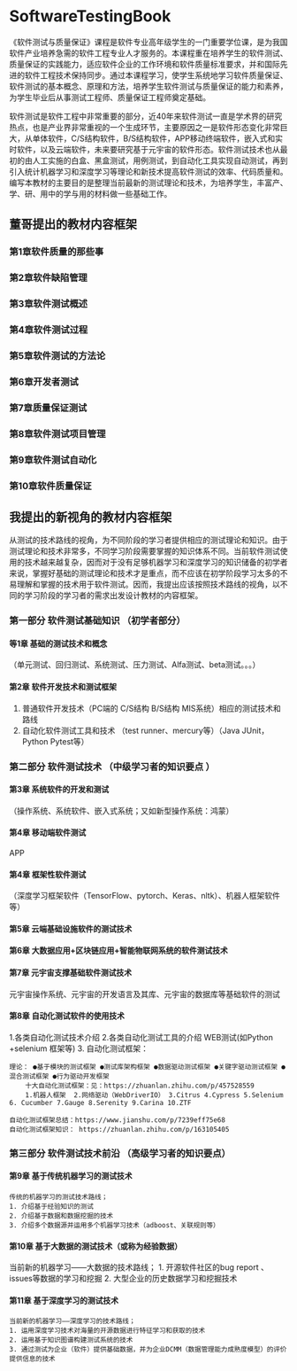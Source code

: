 # SoftwareTestingBook

《软件测试与质量保证》课程是软件专业高年级学生的一门重要学位课，是为我国软件产业培养急需的软件工程专业人才服务的。本课程重在培养学生的软件测试、质量保证的实践能力，适应软件企业的工作环境和软件质量标准要求，并和国际先进的软件工程技术保持同步。通过本课程学习，使学生系统地学习软件质量保证、软件测试的基本概念、原理和方法，培养学生软件测试与质量保证的能力和素养，为学生毕业后从事测试工程师、质量保证工程师奠定基础。

软件测试是软件工程中非常重要的部分，近40年来软件测试一直是学术界的研究热点，也是产业界非常重视的一个生成环节，主要原因之一是软件形态变化非常巨大，从单体软件，C/S结构软件，B/S结构软件，APP移动终端软件，嵌入式和实时软件，以及云端软件，未来要研究基于元宇宙的软件形态。软件测试技术也从最初的由人工实施的白盒、黑盒测试，用例测试，到自动化工具实现自动测试，再到引入统计机器学习和深度学习等理论和新技术提高软件测试的效率、代码质量和。编写本教材的主要目的是整理当前最新的测试理论和技术，为培养学生，丰富产、学、研、用中的学与用的材料做一些基础工作。



## 董哥提出的教材内容框架
### 第1章软件质量的那些事
### 第2章软件缺陷管理
### 第3章软件测试概述
### 第4章软件测试过程
### 第5章软件测试的方法论
### 第6章开发者测试
### 第7章质量保证测试
### 第8章软件测试项目管理
### 第9章软件测试自动化
### 第10章软件质量保证


## 我提出的新视角的教材内容框架

从测试的技术路线的视角，为不同阶段的学习者提供相应的测试理论和知识。由于测试理论和技术非常多，不同学习阶段需要掌握的知识体系不同。当前软件测试使用的技术越来越复杂，因而对于没有足够机器学习和深度学习的知识储备的初学者来说，掌握好基础的测试理论和技术才是重点，而不应该在初学阶段学习太多的不易理解和掌握的技术用于软件测试。因而，我提出应该按照技术路线的视角，以不同的学习阶段的学习者的需求出发设计教材的内容框架。

### 第一部分 软件测试基础知识 （初学者部分）
#### 等1章 基础的测试技术和概念
（单元测试、回归测试、系统测试、压力测试、Alfa测试、beta测试。。。）
#### 第2章 软件开发技术和测试框架
  1. 普通软件开发技术（PC端的 C/S结构  B/S结构  MIS系统）相应的测试技术和路线
  2. 自动化软件测试工具和技术 （test runner、mercury等）（Java  JUnit， Python Pytest等）

### 第二部分 软件测试技术 （中级学习者的知识要点 ）      
#### 第3章 系统软件的开发和测试
（操作系统、系统软件、嵌入式系统；又如新型操作系统：鸿蒙）
#### 第4章 移动端软件测试
   APP
#### 第4章 框架性软件测试
（深度学习框架软件（TensorFlow、pytorch、Keras、nltk）、机器人框架软件等）
#### 第5章 云端基础设施软件的测试技术
#### 第6章 大数据应用+区块链应用+智能物联网系统的软件测试技术
#### 第7章 元宇宙支撑基础软件测试技术
元宇宙操作系统、元宇宙的开发语言及其库、元宇宙的数据库等基础软件的测试
#### 第8章 自动化测试软件的使用技术
   1.各类自动化测试技术介绍
   2.各类自动化测试工具的介绍 WEB测试(如Python +selenium 框架等)
   3. 自动化测试框架：
	
	理论： ●基于模块的测试框架 ●测试库架构框架 ●数据驱动测试框架 ●关键字驱动测试框架 ●混合测试框架 ●行为驱动开发框架
    	十大自动化测试框架：见：https://zhuanlan.zhihu.com/p/457528559 
    	1.机器人框架  2.网络驱动（WebDriverIO） 3.Citrus 4.Cypress 5.Selenium 6. Cucumber 7.Gauge 8.Serenity 9.Carina 10.ZTF

	自动化测试框架总结：https://www.jianshu.com/p/7239eff75e68 
	自动化测试框架知识： https://zhuanlan.zhihu.com/p/163105405



### 第三部分 软件测试技术前沿  （高级学习者的知识要点）

#### 第9章 基于传统机器学习的测试技术
    传统的机器学习的测试技术路线；
	1. 介绍基于经验知识的测试
	2. 介绍基于数据和数据挖掘的技术
	3. 介绍多个数据源并运用多个机器学习技术（adboost、关联规则等）
#### 第10章 基于大数据的测试技术（或称为经验数据）
当前新的机器学习——大数据的技术路线；
	1. 开源软件社区的bug report 、 issues等数据的学习和挖掘
	2. 大型企业的历史数据学习和挖掘技术
#### 第11章 基于深度学习的测试技术
    当前新的机器学习——深度学习的技术路线；
	1. 运用深度学习技术对海量的开源数据进行特征学习和获取的技术
	2. 运用基于知识图谱构建测试系统的技术
	3. 通过测试为企业（软件）提供基础数据，并为企业DCMM（数据管理能力成熟度模型）的评价提供信息的技术
	
